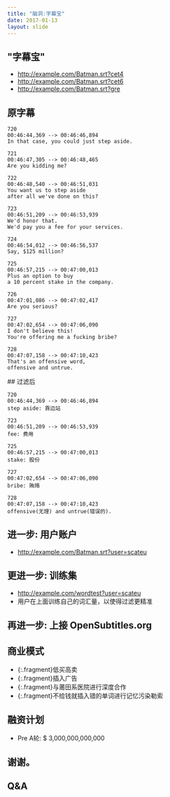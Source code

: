 ```yaml
---
title: "脑洞:字幕宝"
date: 2017-01-13
layout: slide
---
```

<section markdown="1">

# "字幕宝"

</section> <section markdown="1">

 - http://example.com/Batman.srt?cet4
 - http://example.com/Batman.srt?cet6
 - http://example.com/Batman.srt?gre

</section> <section markdown="1">

## 原字幕
```text
720
00:46:44,369 --> 00:46:46,894
In that case, you could just step aside.

721
00:46:47,305 --> 00:46:48,465
Are you kidding me?

722
00:46:48,540 --> 00:46:51,031
You want us to step aside
after all we've done on this?

723
00:46:51,209 --> 00:46:53,939
We'd honor that.
We'd pay you a fee for your services.

724
00:46:54,012 --> 00:46:56,537
Say, $125 million?

725
00:46:57,215 --> 00:47:00,013
Plus an option to buy
a 10 percent stake in the company.

726
00:47:01,086 --> 00:47:02,417
Are you serious?

727
00:47:02,654 --> 00:47:06,090
I don't believe this!
You're offering me a fucking bribe?

728
00:47:07,158 --> 00:47:10,423
That's an offensive word,
offensive and untrue.
```
</section> <section markdown="1">
## 过滤后

```text
720
00:46:44,369 --> 00:46:46,894
step aside: 靠边站

723
00:46:51,209 --> 00:46:53,939
fee: 费用

725
00:46:57,215 --> 00:47:00,013
stake: 股份

727
00:47:02,654 --> 00:47:06,090
bribe: 贿赂

728
00:47:07,158 --> 00:47:10,423
offensive(无理) and untrue(错误的).
```

</section> <section markdown="1">

## 进一步: 用户账户

 - http://example.com/Batman.srt?user=scateu

</section> <section markdown="1">

## 更进一步: 训练集

 - http://example.com/wordtest?user=scateu
 - 用户在上面训练自己的词汇量，以使得过滤更精准


</section> <section markdown="1">

## 再进一步: 上接 OpenSubtitles.org

</section> <section markdown="1">

## 商业模式

 - {:.fragment}低买高卖
 - {:.fragment}插入广告
 - {:.fragment}与莆田系医院进行深度合作
 - {:.fragment}不给钱就插入错的单词进行记忆污染勒索

</section>

## 融资计划

 - Pre A轮: \$ 3,000,000,000,000

</section> <section markdown="1">

## 谢谢。

</section> <section markdown="1">

## Q&A


</section> <section markdown="1">
